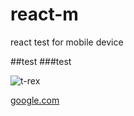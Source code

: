 # react-m
react test for mobile device

##test
###test

![t-rex](https://cloud.githubusercontent.com/assets/6736563/18037264/0b70558a-6d95-11e6-8e21-9de79a82411f.png)

<a href="http://www.google.com">google.com</a>
